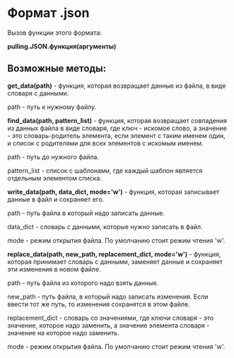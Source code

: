 # Формат .json
Вызов функции этого формата:

**pulling.JSON.функция(аргументы)**
## Возможные методы:
**get_data(path)** - функция, которая возвращает данные из файла, в виде словаря с данными.

path - путь к нужному файлу.


**find_data(path, pattern_list)** - функция, которая возвращает совпадения из данных файла в виде словаря, где ключ - искомое слово, а значение - это словарь-родитель элемента, если элемент с таким именем один, и список с родителями для всех элементов с искомым именем.

path - путь до нужного файла.

pattern_list - список с шаблонами, где каждый шаблон является отдельным элементом списка.


**write_data(path, data_dict, mode='w')** - функция, которая записывает данные в файл и сохраняет его.

path - путь файла в который надо записать данные.

data_dict - словарь с данными, которые нужно записать в файл.

mode - режим открытия файла. По умолчанию стоит режим чтения 'w'.


**replace_data(path, new_path, replacement_dict, mode='w')** - функция, которая принимает словарь с данными, заменяет данные и сохраняет эти изменения в новом файле.

path - путь файла из которого надо взять данные.

new_path - путь файла, в который надо записать изменения. Если ввести тот же путь, то изменения сохранятся в этом файле.

replacement_dict - словарь со значениями, где ключи словаря - это значение, которое надо заменить, а значение элемента словаря - значение на которое надо заменить.

mode - режим открытия файла. По умолчанию стоит режим чтения 'w'.
